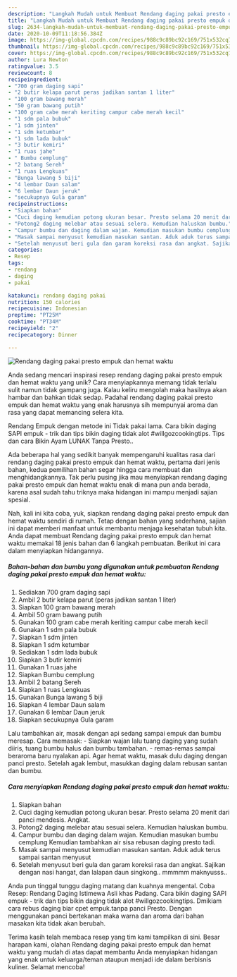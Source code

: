 ```yaml
---
description: "Langkah Mudah untuk Membuat Rendang daging pakai presto empuk dan hemat waktu, Sempurna"
title: "Langkah Mudah untuk Membuat Rendang daging pakai presto empuk dan hemat waktu, Sempurna"
slug: 2634-langkah-mudah-untuk-membuat-rendang-daging-pakai-presto-empuk-dan-hemat-waktu-sempurna
date: 2020-10-09T11:18:56.384Z
image: https://img-global.cpcdn.com/recipes/988c9c89bc92c169/751x532cq70/rendang-daging-pakai-presto-empuk-dan-hemat-waktu-foto-resep-utama.jpg
thumbnail: https://img-global.cpcdn.com/recipes/988c9c89bc92c169/751x532cq70/rendang-daging-pakai-presto-empuk-dan-hemat-waktu-foto-resep-utama.jpg
cover: https://img-global.cpcdn.com/recipes/988c9c89bc92c169/751x532cq70/rendang-daging-pakai-presto-empuk-dan-hemat-waktu-foto-resep-utama.jpg
author: Lura Newton
ratingvalue: 3.5
reviewcount: 8
recipeingredient:
- "700 gram daging sapi"
- "2 butir kelapa parut peras jadikan santan 1 liter"
- "100 gram bawang merah"
- "50 gram bawang putih"
- "100 gram cabe merah keriting campur cabe merah kecil"
- "1 sdm pala bubuk"
- "1 sdm jinten"
- "1 sdm ketumbar"
- "1 sdm lada bubuk"
- "3 butir kemiri"
- "1 ruas jahe"
- " Bumbu cemplung"
- "2 batang Sereh"
- "1 ruas Lengkuas"
- "Bunga lawang 5 biji"
- "4 lembar Daun salam"
- "6 lembar Daun jeruk"
- "secukupnya Gula garam"
recipeinstructions:
- "Siapkan bahan"
- "Cuci daging kemudian potong ukuran besar. Presto selama 20 menit dari panci mendesis. Angkat."
- "Potong2 daging melebar atau sesuai selera. Kemudian haluskan bumbu."
- "Campur bumbu dan daging dalam wajan. Kemudian masukan bumbu cemplung Kemudian tambahkan air sisa rebusan daging presto tadi."
- "Masak sampai menyusut kemudian masukan santan. Aduk aduk terus sampai santan menyusut"
- "Setelah menyusut beri gula dan garam koreksi rasa dan angkat. Sajikan dengan nasi hangat, dan lalapan daun singkong.. mmmmm maknyusss.."
categories:
- Resep
tags:
- rendang
- daging
- pakai

katakunci: rendang daging pakai 
nutrition: 150 calories
recipecuisine: Indonesian
preptime: "PT25M"
cooktime: "PT34M"
recipeyield: "2"
recipecategory: Dinner

---
```



![Rendang daging pakai presto empuk dan hemat waktu](https://img-global.cpcdn.com/recipes/988c9c89bc92c169/751x532cq70/rendang-daging-pakai-presto-empuk-dan-hemat-waktu-foto-resep-utama.jpg)

Anda sedang mencari inspirasi resep rendang daging pakai presto empuk dan hemat waktu yang unik? Cara menyiapkannya memang tidak terlalu sulit namun tidak gampang juga. Kalau keliru mengolah maka hasilnya akan hambar dan bahkan tidak sedap. Padahal rendang daging pakai presto empuk dan hemat waktu yang enak harusnya sih mempunyai aroma dan rasa yang dapat memancing selera kita.

Rendang Empuk dengan metode ini Tidak pakai lama. Cara bikin daging SAPI empuk - trik dan tips bikin daging tidak alot #willgozcookingtips. Tips dan cara Bikin Ayam LUNAK Tanpa Presto..

Ada beberapa hal yang sedikit banyak mempengaruhi kualitas rasa dari rendang daging pakai presto empuk dan hemat waktu, pertama dari jenis bahan, kedua pemilihan bahan segar hingga cara membuat dan menghidangkannya. Tak perlu pusing jika mau menyiapkan rendang daging pakai presto empuk dan hemat waktu enak di mana pun anda berada, karena asal sudah tahu triknya maka hidangan ini mampu menjadi sajian spesial.


Nah, kali ini kita coba, yuk, siapkan rendang daging pakai presto empuk dan hemat waktu sendiri di rumah. Tetap dengan bahan yang sederhana, sajian ini dapat memberi manfaat untuk membantu menjaga kesehatan tubuh kita. Anda dapat membuat Rendang daging pakai presto empuk dan hemat waktu memakai 18 jenis bahan dan 6 langkah pembuatan. Berikut ini cara dalam menyiapkan hidangannya.

<!--inarticleads1-->

##### Bahan-bahan dan bumbu yang digunakan untuk pembuatan Rendang daging pakai presto empuk dan hemat waktu:

1. Sediakan 700 gram daging sapi
1. Ambil 2 butir kelapa parut (peras jadikan santan 1 liter)
1. Siapkan 100 gram bawang merah
1. Ambil 50 gram bawang putih
1. Gunakan 100 gram cabe merah keriting campur cabe merah kecil
1. Gunakan 1 sdm pala bubuk
1. Siapkan 1 sdm jinten
1. Siapkan 1 sdm ketumbar
1. Sediakan 1 sdm lada bubuk
1. Siapkan 3 butir kemiri
1. Gunakan 1 ruas jahe
1. Siapkan  Bumbu cemplung
1. Ambil 2 batang Sereh
1. Siapkan 1 ruas Lengkuas
1. Gunakan Bunga lawang 5 biji
1. Siapkan 4 lembar Daun salam
1. Gunakan 6 lembar Daun jeruk
1. Siapkan secukupnya Gula garam


Lalu tambahkan air, masak dengan api sedang sampai empuk dan bumbu meresap. Cara memasak: - Siapkan wajan lalu tuang daging yang sudah diiris, tuang bumbu halus dan bumbu tambahan. - remas-remas sampai beraroma baru nyalakan api. Agar hemat waktu, masak dulu daging dengan panci presto. Setelah agak lembut, masukkan daging dalam rebusan santan dan bumbu. 

<!--inarticleads2-->

##### Cara menyiapkan Rendang daging pakai presto empuk dan hemat waktu:

1. Siapkan bahan
1. Cuci daging kemudian potong ukuran besar. Presto selama 20 menit dari panci mendesis. Angkat.
1. Potong2 daging melebar atau sesuai selera. Kemudian haluskan bumbu.
1. Campur bumbu dan daging dalam wajan. Kemudian masukan bumbu cemplung Kemudian tambahkan air sisa rebusan daging presto tadi.
1. Masak sampai menyusut kemudian masukan santan. Aduk aduk terus sampai santan menyusut
1. Setelah menyusut beri gula dan garam koreksi rasa dan angkat. Sajikan dengan nasi hangat, dan lalapan daun singkong.. mmmmm maknyusss..


Anda pun tinggal tunggu daging matang dan kuahnya mengental. Coba Resep: Rendang Daging Istimewa Asli khas Padang. Cara bikin daging SAPI empuk - trik dan tips bikin daging tidak alot #willgozcookingtips. Dmikiam cara rebus daging biar cpet empuk.tanpa panci Presto. Dengan menggunakan panci bertekanan maka warna dan aroma dari bahan masakan kita tidak akan berubah. 

Terima kasih telah membaca resep yang tim kami tampilkan di sini. Besar harapan kami, olahan Rendang daging pakai presto empuk dan hemat waktu yang mudah di atas dapat membantu Anda menyiapkan hidangan yang enak untuk keluarga/teman ataupun menjadi ide dalam berbisnis kuliner. Selamat mencoba!
